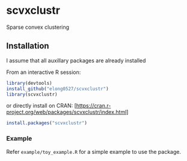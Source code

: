 scvxclustr
=========

Sparse convex clustering

## Installation ##

I assume that all auxillary packages are already installed

From an interactive R session:

```r
library(devtools)
install_github("elong0527/scvxclustr")
library(scvxclustr)
```
or directly install on CRAN: [https://cran.r-project.org/web/packages/scvxclustr/index.html]

```r
install.packages("scvxclustr")
```


### Example ###

Refer `example/toy_example.R` for a simple example to use the package. 
